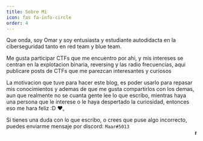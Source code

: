 ```yaml
---
title: Sobre Mí 
icon: fas fa-info-circle
order: 4
---
```


Que onda, soy Omar y soy entusiasta y estudiante autodidacta en la ciberseguridad tanto en red team y blue team.<br>

Me gusta participar CTFs que me encuentro por ahi, y mis intereses se centran en la explotacion binaria, reversing y las radio frecuencias, aqui publicare posts de CTFs que me parezcan interesantes y curiosos <br>

La motivacion que tuve para hacer este blog, es poder usarlo para repasar mis conocimientos y ademas de que me gusta compartirlos con los demas, aun que realmente no se cuanta gente lee lo que escribo, mientras haya una persona que le interese o le haya despertado la curiosidad, entonces eso me hara feliz :D ❤[.](https://youtu.be/tCoCKkpWyNU)

Si tienes una duda con lo que escribo, o crees que puse algo incorrecto, puedes enviarme mensaje por discord: ```Maar#5013```
<br>
<marquee><b>nya~</b></marquee>
